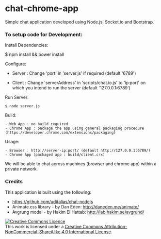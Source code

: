 chat-chrome-app
===============

Simple chat application developed using Node.js, Socket.io and Bootstrap.

### To setup code for Development:


Install Dependencies:

  $ npm install && bower install
  
Configure:

  - Server : 
    Change 'port' in 'server.js' if required (default '6789')
  
  - Client : 
    Change 'serverAddress' in 'scripts/chat.io.js' to 'ip:port' on which you intend to run the server (default '127.0.0.1:6789')
  
Run Server:
  
	$ node server.js
	
Build:

	- Web App : no build required
	- Chrome App : package the app using general packaging procedure (https://developer.chrome.com/extensions/packaging)
	
Usage:

	- Browser : http://server-ip:port/ (default http://127.0.0.1:6789/)
	- Chrome App (packaged app : build/client.crx)
	

We will be able to chat across machines (browser and chrome app) within a private network.

### Credits

This application is built using the following:

- https://github.com/uditalias/chat-nodejs
- Animate.css library - by Dan Eden: http://daneden.me/animate/
- Avgrung modal - by Hakim El Hattab: http://lab.hakim.se/avgrund/


<a rel="license" href="http://creativecommons.org/licenses/by-nc-sa/4.0/"><img alt="Creative Commons Licence" style="border-width:0" src="http://i.creativecommons.org/l/by-nc-sa/4.0/88x31.png" /></a><br />This work is licensed under a <a rel="license" href="http://creativecommons.org/licenses/by-nc-sa/4.0/">Creative Commons Attribution-NonCommercial-ShareAlike 4.0 International License</a>.


